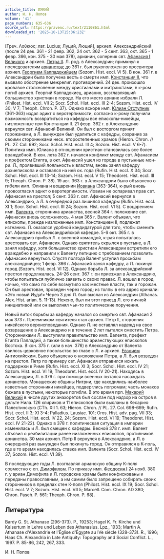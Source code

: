 ```yaml
---
article_title: ЛУКИЙ
author: И. Н. Попов
volume: '41'
page_numbers: 635-636
source_url: https://pravenc.ru/text/2110861.html
downloaded_at: '2025-10-13T15:36:23Z'
---
```


[Греч. Λούκιος; лат. Lucius; Луций, Люций], архиеп. Александрийский (после 24 дек. 361 - 21 февр. 362, 24 окт. 362 - 5 сент. 363, окт. 365 - 1 февр. 366, кон. 375 - 30 мая 378), арианин, соперник свт. [Афанасия I Великого](<https://pravenc.ru/text/Афанасий I Великий.html>) и архиеп. [Петра II](<https://pravenc.ru/text/Петр II.html>). Л. род. в Александрии; примкнул к последователям [арианства](https://pravenc.ru/text/Арианство.html); до 361 г. был рукоположен во пресвитера архиеп. [Георгием Каппадокийцем](<https://pravenc.ru/text/Георгием Каппадокийцем.html>) (Sozom. Hist. eccl. VI 5). В кон. 361 г. в Александрии была получена весть о смерти имп. [Констанция II](<https://pravenc.ru/text/Констанций II.html>), что вызвало обострение межрелиг. противоречий. 24 дек. произошло кровавое столкновение между христианами и митраистами, в к-ром погиб архиеп. Георгий Каппадокиец, арианин, возглавлявший большинство христиан в городе. На его место ариане избрали Л. (Philost. Hist. eccl. VII 2; Socr. Schol. Hist. eccl. III 2-4; Sozom. Hist. eccl. IV 30; V 7; Theoph. Chron. P. 37). Однако вскоре имп. [Юлиан Отступник](<https://pravenc.ru/text/Юлиан Отступник.html>) (361-363) издал эдикт о веротерпимости, согласно к-рому получили возможность возвратиться на кафедры все епископы-никейцы, низложенные при Констанции II. 21 февр. 362 г. в Александрию вернулся свт. Афанасий Великий. Он был с восторгом принят горожанами, а Л. вынужден был удалиться с кафедры, сохранив за своими сторонниками неск. второстепенных храмов (Hieron. Chron. // PL. 27. Col. 692; Socr. Schol. Hist. eccl. III 4; Sozom. Hist. eccl. V 6-7). Политика имп. Юлиана в отношении христиан становилась все более враждебной. В кон. лета 362 г. начался конфликт между свт. Афанасием и префектом Египта, в окт. Афанасий ушел из города в пустынные мон-ри. Л., проявивший лояльность к властям, вновь занял кафедру архиепископа и оставался на ней ок. года (Rufin. Hist. eccl. X 34; Socr. Schol. Hist. eccl. III 13-14; Sozom. Hist. eccl. V 15; Theodoret. Hist. eccl. III 9; Theoph. Chron. P. 38). 19 авг. 363 г. в Александрии было объявлено о гибели имп. Юлиана и воцарении [Иовиана](https://pravenc.ru/text/Иовиан.html) (363-364), к-рый вновь провозгласил эдикт о веротерпимости. Иовиан не оспаривал прав свт. Афанасия на престол; 5 сент. 363 г. свт. Афанасий вернулся в Александрию, а Л. в очередной раз лишился кафедры (Rufin. Hist. eccl. XI 1; Socr. Schol. Hist. eccl. III 24; Sozom. Hist. eccl. VI 5). С воцарением имп. [Валента](https://pravenc.ru/text/Валент.html), сторонника арианства, весной 364 г. положение свт. Афанасия вновь осложнилось. 4 мая 365 г. Валент объявил, что епископы, прежде низложенные имп. Констанцием II, подлежат изгнанию. Л. оказался удобной кандидатурой для того, чтобы сменить свт. Афанасия на Александрийской кафедре. 5-6 окт. 365 г. в Александрию прибыл Л. с военной командой, к-рая попыталась арестовать свт. Афанасия. Однако святитель скрылся в пустыне, а Л. занял кафедру, хотя большинство христиан Александрии встретили его враждебно и направили к Валенту петицию с требованием позволить Афанасию вернуться. Спустя полгода Валент уступил просьбам александрийцев; 1 февр. 366 г. Афанасий занял кафедру, а Л. покинул город (Sozom. Hist. eccl. VI 12). Однако борьба Л. за александрийский престол продолжалась. 24-26 сент. 367 г. он приезжал в Александрию, чтобы попытаться публично заявить о своих правах. Л. вошел в город ночью, что само по себе возмутило как местные власти, так и горожан. Он был арестован, проведен через город; из толпы в его адрес кричали: «Это новый Иуда!» Через 3 дня Л. был выслан из Александрии (Athanas. Alex. Hist. arian. 5. 11-13). Неясно, был ли этот приезд Л. его личной инициативой или он выполнял чьи-то политические поручения.

Новый виток борьбы за кафедру начался со смертью свт. Афанасия 2 мая 373 г. Преемником святителя стал архиеп. Петр II, сторонник никейского вероисповедания. Однако Л. не оставлял надежд на свое возвращение в Александрию и в течение 2 лет пытался сместить Петра. Сторонниками Л. выступили правительство имп. Валента, префект Египта Палладий, а также большинство арианствующих епископов Востока. В кон. 375 г. (или в нач. 376) в Александрию от Валента явилось церковное посольство во главе с Л. и архиеп. [Евзоием](https://pravenc.ru/text/Евзоием.html) Антиохийским. Было объявлено о низложении Петра, а Л. был возведен на престол. Петр по примеру свт. Афанасия отправился искать поддержки в Риме (Rufin. Hist. eccl. XI 3; Socr. Schol. Hist. eccl. IV 21; Sozom. Hist. eccl. VI 19; Theodoret. Hist. eccl. IV 20-21). Находясь в Александрии, Л. в 376 г. при помощи военных пытался насаждать арианство. Монашеские общины Нитрии, где находились наиболее известные сторонники никейцев, подверглись погромам; часть монахов бежала в пустыни, некоторые погибли. В это время прп. [Макарий Великий](<https://pravenc.ru/text/Макарий Великий.html>) в числе других анахоретов был сослан под надзор на остров в дельте Нила. 126 клириков и 11 епископов были высланы в Кесарию Палестинскую (CTh. XII 1. 63; Hieron. Chron. // PL. 27. Col. 698-699; Rufin. Hist. eccl. II 3; XI 3-4; Palladius. Lausiac. 101; Oros. Hist. adv. pag. VII 33; Socr. Schol. Hist. eccl. IV 22, 24; Sozom. Hist. eccl. VI 19; Theodoret. Hist. eccl. IV 21-22). Однако в 378 г. политическая ситуация в империи изменилась и Л. был смещен с кафедры. Весной 378 г. имп. Валент объявил о реабилитации ранее низложенных епископов, противников арианства. 30 мая архиеп. Петр II вернулся в Александрию, а Л. в очередной раз вынужден был покинуть город. Он отправился в К-поль, где в то время находилась ставка имп. Валента (Socr. Schol. Hist. eccl. IV 37; Sozom. Hist. eccl. VI 39).

В последующие годы Л. возглавлял арианскую общину К-поля совместно с еп. [Димофилом](<https://pravenc.ru/text/ДИМОФИЛ Димофи́л.html>). По приказу имп. [Феодосия I](<https://pravenc.ru/text/Феодосий I.html>) 24 нояб. 380 г. у ариан Димофила и Л. городские храмы были конфискованы и переданы православным, а им самим было запрещено собирать своих сторонников в пределах стен К-поля (Philost. Hist. eccl. IX 19; Socr. Schol. Hist. eccl. V 7; Sozom. Hist. eccl. VII 5; Marcell. Com. Chron. AD 380; Chron. Pasch. P. 561; Theoph. Chron. P. 68).

## Литература

Bardy G. St. Athanase (296-373). P., 19253; Hagel K. Fr. Kirche und Kaisertum in Lehre und Leben des Athanasius. Lpz., 1933; Martin A. Athanase d'Alexandrie et l'Église d'Égypte au IVe siècle (328-373). R., 1996; Haas Ch. Alexandria in Late Antiquity: Topography and Social Conflict. L., 1997. P. 85-86, 242, 267, 333.

И. Н. Попов
